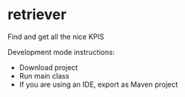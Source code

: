 # retriever

Find and get all the nice KPIS

Development mode instructions:
- Download project
- Run main class
- If you are using an IDE, export as Maven project
